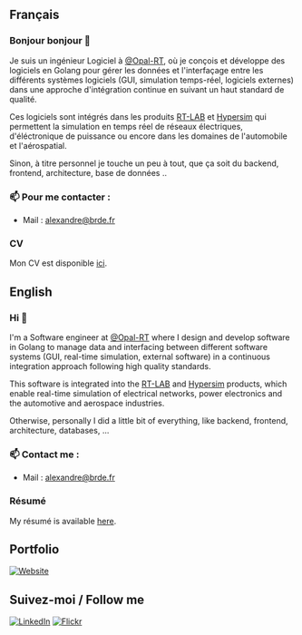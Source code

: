 ## Français

### Bonjour bonjour 👋

Je suis un ingénieur Logiciel à [@Opal-RT](https://www.opal-rt.com/), où je conçois et développe des logiciels en Golang pour gérer les données et l'interfaçage entre les différents systèmes logiciels (GUI, simulation temps-réel, logiciels externes) dans une approche d'intégration continue en suivant un haut standard de qualité.

Ces logiciels sont intégrés dans les produits [RT-LAB](https://www.opal-rt.com/fr/logiciel-rt-lab/) et [Hypersim](https://www.opal-rt.com/fr/systeme-hypersim/) qui permettent la simulation en temps réel de réseaux électriques, d'éléctronique de puissance ou encore dans les domaines de l'automobile et l'aérospatial.

Sinon, à titre personnel je touche un peu à tout, que ça soit du backend, frontend, architecture, base de données ..

### 📫 Pour me contacter :
- Mail : alexandre@brde.fr

### CV

Mon CV est disponible [ici](https://github.com/AlexandreBarde/AlexandreBarde/blob/master/FR_Resume/resume.pdf).

## English

### Hi 👋

I'm a Software engineer at [@Opal-RT](https://www.opal-rt.com/) where I design and develop software in Golang to manage data and interfacing between different software systems (GUI, real-time simulation, external software) in a continuous integration approach following high quality standards.

This software is integrated into the [RT-LAB](https://www.opal-rt.com/software-rt-lab/) and [Hypersim](https://www.opal-rt.com/systems-hypersim/) products, which enable real-time simulation of electrical networks, power electronics and the automotive and aerospace industries.

Otherwise, personally I did a little bit of everything, like backend, frontend, architecture, databases, ...

### 📫 Contact me :
- Mail : alexandre@brde.fr

### Résumé

My résumé is available [here](https://github.com/AlexandreBarde/AlexandreBarde/blob/master/EN_Resume/resume.pdf).

## Portfolio

[![Website](https://img.shields.io/badge/Website-💻-orange.svg?style=for-the-badge)](https://alexandre.brde.fr/)

## Suivez-moi / Follow me

[![LinkedIn](https://img.shields.io/badge/LinkedIn-👨-blue.svg?style=for-the-badge)](https://www.linkedin.com/in/alexandre-barde/)
[![Flickr](https://img.shields.io/badge/Flickr-💻-lightgrey.svg?style=for-the-badge)](https://www.flickr.com/photos/195118940@N08/)

